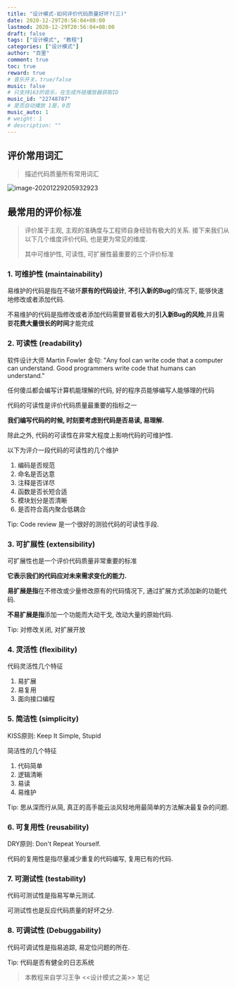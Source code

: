 ```yaml
---
title: "设计模式-如何评价代码质量好坏?(三)"
date: 2020-12-29T20:56:04+08:00
lastmod: 2020-12-29T20:56:04+08:00
draft: false
tags: ["设计模式", "教程"]
categories: ["设计模式"]
author: "百里"
comment: true
toc: true
reward: true
# 音乐开关，true/false
music: false
# 只支持163的音乐，在生成外链播放器获取ID
music_id: "22748787"
# 是否自动播放 1是，0否
music_auto: 1
# weight: 1
# description: ""
---
```



## 评价常用词汇

> 描述代码质量所有常用词汇

![image-20201229205932923](http://img.sgfoot.com/b/20201229205934.png?imageslim)



## 最常用的评价标准

> 评价属于主观, 主观的准确度与工程师自身经验有极大的关系. 接下来我们从以下几个维度评价代码, 也是更为常见的维度. 
>
> 其中可维护性, 可读性, 可扩展性最重要的三个评价标准

### 1. 可维护性 (maintainability)

易维护的代码是指在不破坏**原有的代码设计**, **不引入新的Bug**的情况下, 能够快速地修改或者添加代码.

不易维护的代码是指修改或者添加代码需要冒着极大的**引入新Bug的风险**,并且需要**花费大量很长的时间**才能完成

### 2. 可读性 (readability)

软件设计大师 Martin Fowler 金句: "Any fool can write code that a computer can understand. Good programmers write code that humans can understand."

任何傻瓜都会编写计算机能理解的代码, 好的程序员能够编写人能够理的代码

代码的可读性是评价代码质量最重要的指标之一

**我们编写代码的时候, 时刻要考虑到代码是否易读, 易理解.** 

除此之外, 代码的可读性在非常大程度上影响代码的可维护性. 

以下为评介一段代码的可读性的几个维护

1. 编码是否规范
2. 命名是否达意
3. 注释是否详尽
4. 函数是否长短合适
5. 模块划分是否清晰
6. 是否符合高内聚合低耦合

Tip: Code review 是一个很好的测验代码的可读性手段.

### 3. 可扩展性 (extensibility)

可扩展性也是一个评价代码质量非常重要的标准

**它表示我们的代码应对未来需求变化的能力.**

**易扩展是指**在不修改或少量修改原有的代码情况下, 通过扩展方式添加新的功能代码.

**不易扩展是指**添加一个功能而大动干戈, 改动大量的原始代码.

Tip: 对修改关闭, 对扩展开放

### 4. 灵活性 (flexibility)

代码灵活性几个特征

1. 易扩展
2. 易复用
3. 面向接口编程

### 5. 简洁性 (simplicity)

KISS原则: Keep It Simple, Stupid

简洁性的几个特征

1. 代码简单
2. 逻辑清晰
3. 易读
4. 易维护

Tip: 思从深而行从简, 真正的高手能云淡风轻地用最简单的方法解决最复杂的问题.

### 6. 可复用性 (reusability)

DRY原则: Don't Repeat Yourself.

代码的复用性是指尽量减少重复的代码编写, 复用已有的代码.

### 7. 可测试性 (testability)

代码可测试性是指易写单元测试. 

可测试性也是反应代码质量的好坏之分.

### 8. 可调试性 (Debuggability)

代码可调试性是指易追踪, 易定位问题的所在. 

Tip: 代码是否有健全的日志系统

> 本教程来自学习王争 <<设计模式之美>> 笔记 
